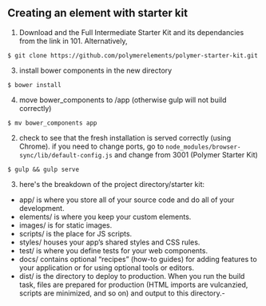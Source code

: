 ## Creating an element with starter kit

1. Download and the Full Intermediate Starter Kit and its dependancies from the link in 101.  Alternatively,
```
$ git clone https://github.com/polymerelements/polymer-starter-kit.git
```
3. install bower components in the new directory
```
$ bower install
```
4. move bower_components to /app (otherwise gulp will not build correctly)
```
$ mv bower_components app
```
2. check to see that the fresh installation is served correctly (using Chrome). if you need to change ports, go to ```node_modules/browser-sync/lib/default-config.js``` and change from 3001 (Polymer Starter Kit)
```
$ gulp && gulp serve
```
3. here's the breakdown of the project directory/starter kit:

- app/ is where you store all of your source code and do all of your development.
- elements/ is where you keep your custom elements.
- images/ is for static images.
- scripts/ is the place for JS scripts.
- styles/ houses your app’s shared styles and CSS rules.
- test/ is where you define tests for your web components.
- docs/ contains optional “recipes” (how-to guides) for adding features to your application or for using optional tools or editors.
- dist/ is the directory to deploy to production. When you run the build task, files are prepared for production (HTML imports are vulcanzied, scripts are minimized, and so on) and output to this directory.-
